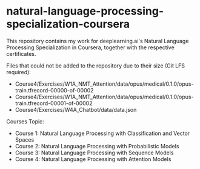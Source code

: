 # natural-language-processing-specialization-coursera
This repository contains my work for deeplearning.ai's Natural Language Processing Specialization in Coursera, together with the respective certificates.

Files that could not be added to the repository due to their size (Git LFS required):
- Course4/Exercises/W1A_NMT_Attention/data/opus/medical/0.1.0/opus-train.tfrecord-00000-of-00002
- Course4/Exercises/W1A_NMT_Attention/data/opus/medical/0.1.0/opus-train.tfrecord-00001-of-00002
- Course4/Exercises/W4A_Chatbot/data/data.json

Courses Topic:
- Course 1: Natural Language Processing with Classification and Vector Spaces
- Course 2: Natural Language Processing with Probabilistic Models
- Course 3: Natural Language Processing with Sequence Models
- Course 4: Natural Language Processing with Attention Models
